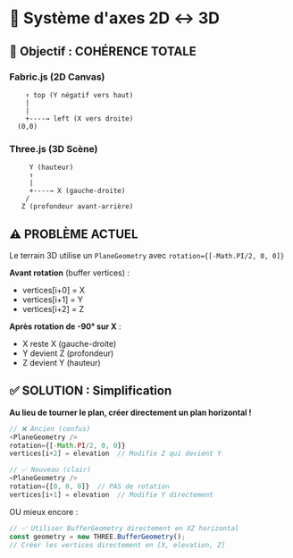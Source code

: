 # 📐 Système d'axes 2D ↔ 3D

## 🎯 Objectif : COHÉRENCE TOTALE

### Fabric.js (2D Canvas)
```
    ↑ top (Y négatif vers haut)
    |
    |
    +----→ left (X vers droite)
  (0,0)
```

### Three.js (3D Scène)
```
     Y (hauteur)
     ↑
     |
     +----→ X (gauche-droite)
    /
   Z (profondeur avant-arrière)
```

## ⚠️ PROBLÈME ACTUEL

Le terrain 3D utilise un `PlaneGeometry` avec `rotation={[-Math.PI/2, 0, 0]}`

**Avant rotation** (buffer vertices) :
- vertices[i+0] = X
- vertices[i+1] = Y  
- vertices[i+2] = Z

**Après rotation de -90° sur X** :
- X reste X (gauche-droite)
- Y devient Z (profondeur)
- Z devient Y (hauteur)

## ✅ SOLUTION : Simplification

**Au lieu de tourner le plan, créer directement un plan horizontal !**

```javascript
// ❌ Ancien (confus)
<PlaneGeometry />
rotation={[-Math.PI/2, 0, 0]}
vertices[i+2] = elevation  // Modifie Z qui devient Y

// ✅ Nouveau (clair)
<PlaneGeometry />
rotation={[0, 0, 0]}  // PAS de rotation
vertices[i+1] = elevation  // Modifie Y directement
```

OU mieux encore :

```javascript
// ✅ Utiliser BufferGeometry directement en XZ horizontal
const geometry = new THREE.BufferGeometry();
// Créer les vertices directement en [X, elevation, Z]
```


